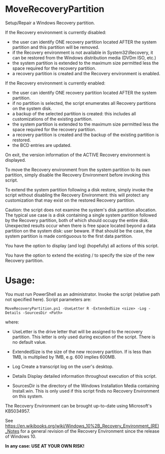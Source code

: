# MoveRecoveryPartition
 Setup/Repair a Windows Recovery partition.

If the Recovery environment is currently disabled:
- the user can identify ONE recovery partition located AFTER the system partition and this partition
  will be removed.
- if the Recovery environment is not available in System32\Recovery, it can be restored from the
  Windows distribution media (DVDm ISO, etc.)
- the system partition is extended to the maximum size permitted less the space required for the
  recovery partition.
- a recovery partition is created and the Recovery environment is enabled.

If the Recovery environment is currently enabled:
- the user can identify ONE recovery partition located AFTER the system partition.
- if no partition is selected, the script enumerates all Recovery partitions on the system disk.
- a backup of the selected partition is created: this includes all customizations of the existing
  partition.
- the system partition is extended to the maximum size permitted less the space required for the
  recovery partition.
- a recovery partition is created and the backup of the existing partition is restored.
- the BCD entries are updated.

On exit, the version information of the ACTIVE Recovery environment is displayed.

To move the Recovery environment from the system partition to its own partition, simply disable
the Recovery Environment before invoking this script.

To extend the system partition following a disk restore, simply invoke the script without
disabling the Recovery Environment: this will protect any customization that may exist on
the restored Recovery partition.

Caution: the script does not examine the system's disk partition allocation. The typical use case
is a disk containing a single system partition followed by the Recovery partition, both of which
should occupy the entire disk. Unexpected results occur when there is free space located beyond a
data partition on the system disk: user beware. If that should be the case, the system partition
is made contiguoous to the first data partition.

You have the option to display (and log) (hopefully) all actions of this script.

You have the option to extend the existing / to specify the size of the new Recovery partition.

# Usage:

You must run PowerShell as an administrator. Invoke the script (relative path not specified here).
Script parameters are:

	MoveRecoveryPartition.ps1 -UseLetter R -ExtendedSize <size> -Log -Details -SourcesDir <Path>

where:

- UseLetter      is the drive letter that will be assigned to the recovery partition.
				This letter is only used during excution of the script. There is no default value.

- ExtendedSize   is the size of the new recovery partition. If <size> is less than 1MB, <size>
				is multiplied by 1MB, e.g. 600 implies 600MB.

- Log            Create a transcript log on the user's desktop.

- Details        Display detailed information throughout execution of this script.

- SourcesDir     is the directory of the Windows Installation Media containing Install.win.
				This is only used if this script finds no Recovery Environment on this system.

The Recovery Environment can be brought up-to-date using Microsoft's KB5034957.

See https://en.wikibooks.org/wiki/Windows_10%2B_Recovery_Environment_(RE)_Notes
for a general revision of the Recovery Environment since the release of Windows 10.

**In any case: USE AT YOUR OWN RISK!**

